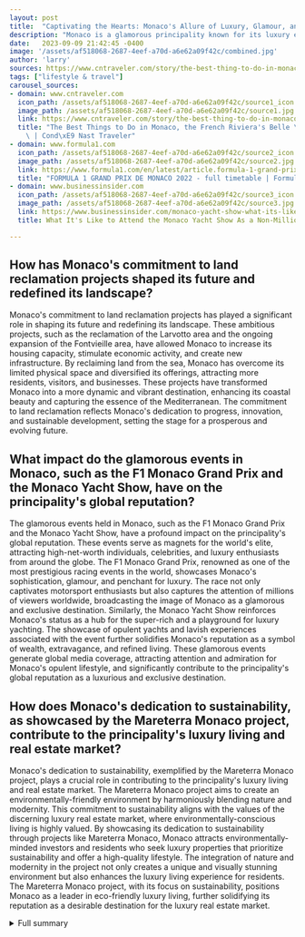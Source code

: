 ```yaml
---
layout: post
title:  "Captivating the Hearts: Monaco's Allure of Luxury, Glamour, and History"
description: "Monaco is a glamorous principality known for its luxury events, super yachts, fast cars, and rich history. It is also home to famous landmarks such as the Prince's Palace and the Casino de Monte-Carlo. In recent years, Monaco has become more accessible to travelers looking for a longer stay, with new attractions and renovated hotels. The principality is located on the French Riviera and is about the same size as Central Park."
date:   2023-09-09 21:42:45 -0400
image: '/assets/af518068-2687-4eef-a70d-a6e62a09f42c/combined.jpg'
author: 'larry'
sources: https://www.cntraveler.com/story/the-best-thing-to-do-in-monaco https://www.formula1.com/en/latest/article.formula-1-grand-prix-de-monaco-2022-timetable.1kBhZAwBrOkqhUYREVhFYr.html https://www.businessinsider.com/monaco-yacht-show-what-its-like-to-attend-not-a-millionaire-photos https://www.visitmonaco.com/en/place/monuments-museums/22156/prince-s-palace https://meetings.montecarlosbm.com/en/uniques-venues/salle-belle-epoque https://www.heremagazine.com/articles/monaco-normal-guide https://www.montecarlosbm.com/en/hotel-monaco/hotel-paris-monte-carlo https://blog.lacosta-properties-monaco.com/monaco-land-reclamation-projects/
tags: ["lifestyle & travel"]
carousel_sources:
- domain: www.cntraveler.com
  icon_path: /assets/af518068-2687-4eef-a70d-a6e62a09f42c/source1_icon.jpg
  image_path: /assets/af518068-2687-4eef-a70d-a6e62a09f42c/source1.jpg
  link: https://www.cntraveler.com/story/the-best-thing-to-do-in-monaco
  title: "The Best Things to Do in Monaco, the French Riviera's Belle \xC9poque Gem\
    \ | Cond\xE9 Nast Traveler"
- domain: www.formula1.com
  icon_path: /assets/af518068-2687-4eef-a70d-a6e62a09f42c/source2_icon.jpg
  image_path: /assets/af518068-2687-4eef-a70d-a6e62a09f42c/source2.jpg
  link: https://www.formula1.com/en/latest/article.formula-1-grand-prix-de-monaco-2022-timetable.1kBhZAwBrOkqhUYREVhFYr.html
  title: "FORMULA 1 GRAND PRIX DE MONACO 2022 - full timetable | Formula 1\xC2\xAE"
- domain: www.businessinsider.com
  icon_path: /assets/af518068-2687-4eef-a70d-a6e62a09f42c/source3_icon.jpg
  image_path: /assets/af518068-2687-4eef-a70d-a6e62a09f42c/source3.jpg
  link: https://www.businessinsider.com/monaco-yacht-show-what-its-like-to-attend-not-a-millionaire-photos
  title: What It's Like to Attend the Monaco Yacht Show As a Non-Millionaire

---
```


## How has Monaco's commitment to land reclamation projects shaped its future and redefined its landscape?
Monaco's commitment to land reclamation projects has played a significant role in shaping its future and redefining its landscape. These ambitious projects, such as the reclamation of the Larvotto area and the ongoing expansion of the Fontvieille area, have allowed Monaco to increase its housing capacity, stimulate economic activity, and create new infrastructure. By reclaiming land from the sea, Monaco has overcome its limited physical space and diversified its offerings, attracting more residents, visitors, and businesses. These projects have transformed Monaco into a more dynamic and vibrant destination, enhancing its coastal beauty and capturing the essence of the Mediterranean. The commitment to land reclamation reflects Monaco's dedication to progress, innovation, and sustainable development, setting the stage for a prosperous and evolving future.

## What impact do the glamorous events in Monaco, such as the F1 Monaco Grand Prix and the Monaco Yacht Show, have on the principality's global reputation?
The glamorous events held in Monaco, such as the F1 Monaco Grand Prix and the Monaco Yacht Show, have a profound impact on the principality's global reputation. These events serve as magnets for the world's elite, attracting high-net-worth individuals, celebrities, and luxury enthusiasts from around the globe. The F1 Monaco Grand Prix, renowned as one of the most prestigious racing events in the world, showcases Monaco's sophistication, glamour, and penchant for luxury. The race not only captivates motorsport enthusiasts but also captures the attention of millions of viewers worldwide, broadcasting the image of Monaco as a glamorous and exclusive destination. Similarly, the Monaco Yacht Show reinforces Monaco's status as a hub for the super-rich and a playground for luxury yachting. The showcase of opulent yachts and lavish experiences associated with the event further solidifies Monaco's reputation as a symbol of wealth, extravagance, and refined living. These glamorous events generate global media coverage, attracting attention and admiration for Monaco's opulent lifestyle, and significantly contribute to the principality's global reputation as a luxurious and exclusive destination.

## How does Monaco's dedication to sustainability, as showcased by the Mareterra Monaco project, contribute to the principality's luxury living and real estate market?
Monaco's dedication to sustainability, exemplified by the Mareterra Monaco project, plays a crucial role in contributing to the principality's luxury living and real estate market. The Mareterra Monaco project aims to create an environmentally-friendly environment by harmoniously blending nature and modernity. This commitment to sustainability aligns with the values of the discerning luxury real estate market, where environmentally-conscious living is highly valued. By showcasing its dedication to sustainability through projects like Mareterra Monaco, Monaco attracts environmentally-minded investors and residents who seek luxury properties that prioritize sustainability and offer a high-quality lifestyle. The integration of nature and modernity in the project not only creates a unique and visually stunning environment but also enhances the luxury living experience for residents. The Mareterra Monaco project, with its focus on sustainability, positions Monaco as a leader in eco-friendly luxury living, further solidifying its reputation as a desirable destination for the luxury real estate market.


<details>
        <summary>Full summary</summary>
<p>I. Introduction\n\nMonaco, a captivating principality nestled on the French Riviera, enchants visitors with its allure of luxury, glamour, and history. This glamorous haven is renowned for its opulent events, magnificent landmarks, and continual evolution. As one explores the allure of Monaco, they are transported into a world where elegance and sophistication seamlessly blend with a rich historical tapestry.\n\n
I.1 Description of Monaco\n\n
Nestled on the French Riviera, Monaco is a glittering principality that dazzles with its glamorous lifestyle and breathtaking beauty. Despite its compact size, approximately the same as Central Park, Monaco has cemented its place as a global symbol of luxury and exclusivity. This enticing destination is a playground for the world's elite, boasting a per capita GDP that is the highest in the world. Visitors are captivated by the blend of natural splendor, architectural marvels, and a vibrant cultural scene that Monaco offers.\n\n
I.2 Famous landmarks\n\n
Monaco is adorned with iconic landmarks that epitomize its opulence and grandeur. The Prince's Palace, a private residence with open State Apartments, stands proudly atop the Rock of Monaco. This magnificent structure, steeped in history, showcases opulent rooms and offers breathtaking views of the sparkling Mediterranean Sea. Another testament to Monaco's grandeur is the Casino de Monte-Carlo, a glamorous and opulent casino that transports visitors to a world of high-stakes gaming and refined entertainment.\n\n
II. Events in Monaco\n\n
Monaco's calendar is brimming with exclusive events that further amplify its magnetic allure. Let's delve into some of the most anticipated events that enchant visitors from around the world.\n\n
II.1 F1 Monaco Grand Prix\n\n
The F1 Monaco Grand Prix reigns as one of the most prestigious and exhilarating racing events in the world. Its challenging circuit layout and tight corners mesmerize racing enthusiasts as they witness the skill and precision of Formula 1 drivers. The streets of Monaco transform into a captivating race track, with the 3.337-kilometer Circuit de Monaco serving as the backdrop. The race is not merely a competition but a weekend-long extravaganza that showcases practice sessions, qualifying races, and a series of special events that celebrate the glitz and glamour of Monaco.\n\n
II.2 Monaco Yacht Show\n\n
The Monaco Yacht Show is an event that epitomizes the extravagant lifestyle that Monaco is renowned for. This exclusive showcase welcomes discerning attendees to admire some of the most luxurious and opulent yachts in existence. The principality's status as a hub for the super-rich is highlighted as attendees immerse themselves in the world of superyachts and the lavish experiences associated with them. Although the show was unfortunately canceled in 2020 due to the global pandemic, it is set to resume in September 2021, offering a coveted glimpse into the world of luxury and indulgence.\n\n
II.3 Prince's Palace\n\n
The Prince's Palace stands as a realm of regality and history within Monaco. While it serves as a private residence, the State Apartments are open to visitors during select periods. Stepping into the palace is akin to stepping back in time, as visitors are transported into a world of opulence and grandeur. The palace's artistry and architecture, including the Palace Chapel and opulent rooms such as the Hercule Gallery, Mirror Gallery, and Louis XV Bedroom, provide insight into Monaco's rich history and offer an unforgettable experience.\n\n
II.4 Casino de Monte-Carlo\n\n
Nestled next to the Prince's Palace, the Casino de Monte-Carlo exudes an air of refined elegance and sophistication. This grand casino, with its intricate wood paneling, pink marble columns, and stunning frescoes, by Gabriel Ferrier, offers a gaming experience like no other. Visitors are immersed in an atmosphere of glamour as they explore the various gaming rooms and indulge in the thrill of chance. The Salle Belle Époque, a masterpiece within the casino, serves as a venue for special events, accommodating up to 200 people for dinner or 270 people for cocktails.\n\n
III. Transportation and Accommodations\n\n
III.1 Transportation options\n\n
Monaco offers a range of transportation options that cater to different preferences. Arriving in style is made possible by taking a helicopter ride from Nice, providing a breathtaking aerial view of the stunning coastline. For those seeking to explore the surrounding area, day trips to nearby islands or leisurely boat rides along the Riviera offer unforgettable experiences. Within Monaco itself, buses and the city's free electric bike system provide convenient and eco-friendly means of transportation.\n\n
III.2 Hôtel de Paris Monte-Carlo\n\n
Nestled in the heart of Monaco, the Hôtel de Paris Monte-Carlo epitomizes world-class luxury and offers an experience that is truly unforgettable. The hotel's recent renovation has unveiled new rooms and suites, including the prestigious Princess Grace and Prince Rainier III Suites, exuding elegance and opulence. The hotel's exceptional dining options, such as Le Louis XV - Alain Ducasse and Le Grill, celebrate the flavors of the Mediterranean, tantalizing the taste buds of discerning guests. Delightful attractions within the hotel, including the Jewellers' Courtyard and the Wellness Sky Club, add to the allure of a stay at the Hôtel de Paris Monte-Carlo.\n\n
IV. Land reclamation projects\n\n
Monaco's commitment to innovation and progress is evident through ambitious land reclamation projects that enhance its offerings and redefine its landscape.\n\n
IV.1 Larvotto area\n\n
The Larvotto area underwent a transformative land reclamation project, resulting in an expansion of the beach and the creation of new infrastructure. This regeneration project revitalized Larvotto, offering residents and visitors an enhanced coastal destination that captures the essence of the Mediterranean.\n\n
IV.2 Fontvieille area\n\n
Monaco's dedication to expansion continues with the ongoing land reclamation project in the Fontvieille area. This endeavor aims to increase housing capacity and stimulate economic activity, further enriching the principality's vibrant tapestry.\n\n
IV.3 Mareterra Monaco\n\n
Monaco's commitment to sustainability is showcased through the innovative Mareterra Monaco project. This future land reclamation project strives to create an environmentally-friendly environment, harmoniously blending nature and modernity. Additionally, this project will have a positive impact on Monaco's super-prime real estate market, redefining the landscape of luxury living.\n\n
V. Conclusion\n\n
Monaco, a symphony of elegance and prestige, offers a captivating blend of luxury, glamour, and history. From the exhilarating F1 Monaco Grand Prix and the opulent Monaco Yacht Show to the regal Prince's Palace and the elegant Casino de Monte-Carlo, Monaco's allure is irresistible. Its convenient transportation options and world-class accommodations, exemplified by the Hôtel de Paris Monte-Carlo, ensure an enchanting visit. As Monaco's land reclamation projects push boundaries and shape the principality's future, the allure of this captivating haven continues to evolve. Whether indulging in the finer things in life, exploring historical landmarks, or experiencing Monaco's continual transformation, visitors are invited to immerse themselves in a world that celebrates elegance, sophistication, and true luxury.\n\n</p>
</details>